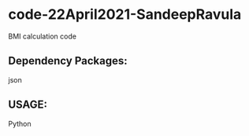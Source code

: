 # code-22April2021-SandeepRavula
BMI calculation code


## Dependency Packages: 
json

## USAGE:
Python <filename>

